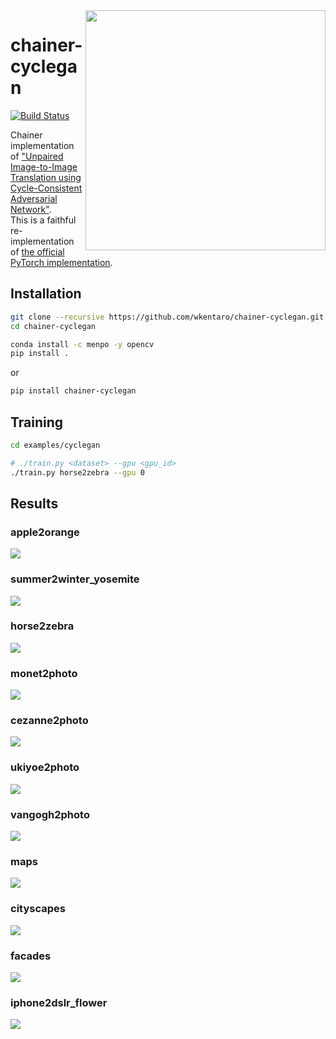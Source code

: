 <img src="https://drive.google.com/uc?id=1APsWYE6fx1a6PNrG1saiFuBHcuZOXZln" align="right" width="384" />

# chainer-cyclegan

[![Build Status](https://travis-ci.org/wkentaro/chainer-cyclegan.svg?branch=master)](https://travis-ci.org/wkentaro/chainer-cyclegan)

Chainer implementation of ["Unpaired Image-to-Image Translation using Cycle-Consistent Adversarial Network"](https://arxiv.org/abs/1703.10593).  
This is a faithful re-implementation of [the official PyTorch implementation](https://github.com/junyanz/pytorch-CycleGAN-and-pix2pix).


## Installation

```bash
git clone --recursive https://github.com/wkentaro/chainer-cyclegan.git
cd chainer-cyclegan

conda install -c menpo -y opencv
pip install .
```

or

```bash
pip install chainer-cyclegan
```


## Training

```bash
cd examples/cyclegan

# ./train.py <dataset> --gpu <gpu_id>
./train.py horse2zebra --gpu 0
```

## Results

### apple2orange

![](examples/cyclegan/.readme/apple2orange_epoch200.jpg)

### summer2winter_yosemite

![](examples/cyclegan/.readme/summer2winter_yosemite_epoch94.jpg)

### horse2zebra

![](examples/cyclegan/.readme/horse2zebra_epoch200.jpg)

### monet2photo

![](examples/cyclegan/.readme/monet2photo_epoch50.jpg)

### cezanne2photo

![](examples/cyclegan/.readme/cezanne2photo_epoch22.jpg)

### ukiyoe2photo

![](examples/cyclegan/.readme/ukiyoe2photo_epoch108.jpg)

### vangogh2photo

![](examples/cyclegan/.readme/vangogh2photo_epoch63.jpg)

### maps

![](examples/cyclegan/.readme/maps_epoch200.jpg)

### cityscapes

![](examples/cyclegan/.readme/cityscapes_epoch17.jpg)

### facades

![](examples/cyclegan/.readme/facades_epoch200.jpg)

### iphone2dslr_flower

![](examples/cyclegan/.readme/iphone2dslr_flower_epoch200.jpg)
